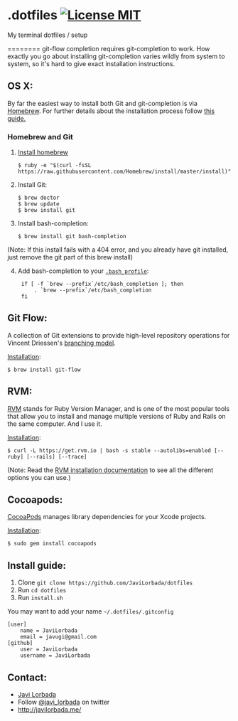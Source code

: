 .dotfiles [![License MIT](http://b.repl.ca/v1/License-MIT-blue.png)](https://github.com/JaviLorbada/JLTMDbClient/blob/master/LICENSE)
========

My terminal dotfiles / setup

========
git-flow completion requires git-completion to work. How exactly you go about installing git-completion varies wildly from system to system, so it's hard to give exact installation instructions. 


## OS X:

By far the easiest way to install both Git and git-completion is via [Homebrew](http://brew.sh/). For further details about the installation process follow [this guide.](http://www.moncefbelyamani.com/how-to-install-xcode-homebrew-git-rvm-ruby-on-mac/)

### Homebrew and Git

1. [Install homebrew](http://brew.sh/)

	```
	$ ruby -e "$(curl -fsSL https://raw.githubusercontent.com/Homebrew/install/master/install)"
	```
2. Install Git:

	```
	$ brew doctor
	$ brew update
	$ brew install git
	```
 
3. Install bash-completion: 

	```
	$ brew install git bash-completion
	``` 
		
(Note: If this install fails with a 404 error, and you already have git installed, just remove the git part of this brew install)
	
4. Add bash-completion to your [`.bash_profile`](https://github.com/JaviLorbada/dotfiles/blob/master/.bash_profile):

        if [ -f `brew --prefix`/etc/bash_completion ]; then
            . `brew --prefix`/etc/bash_completion
        fi

## Git Flow:

A collection of Git extensions to provide high-level repository operations for Vincent Driessen's [branching model](http://nvie.com/posts/a-successful-git-branching-model/).

[Installation](https://github.com/nvie/gitflow/wiki/Mac-OS-X):

	$ brew install git-flow

## RVM:

[RVM](https://rvm.io/) stands for Ruby Version Manager, and is one of the most popular tools that allow you to install and manage multiple versions of Ruby and Rails on the same computer. And I use it.

[Installation](https://github.com/wayneeseguin/rvm#installation):

	$ curl -L https://get.rvm.io | bash -s stable --autolibs=enabled [--ruby] [--rails] [--trace]

	
(Note: Read the [RVM installation documentation](https://github.com/wayneeseguin/rvm#installation) to see all the different options you can use.)

## Cocoapods:

[CocoaPods](http://cocoapods.org/) manages library dependencies for your Xcode projects.

[Installation](http://guides.cocoapods.org/using/getting-started.html#installation):

	$ sudo gem install cocoapods

## Install guide:

1. Clone `git clone https://github.com/JaviLorbada/dotfiles`
2. Run `cd dotfiles`
3. Run `install.sh`

You may want to add your name `~/.dotfiles/.gitconfig`

```
[user]
    name = JaviLorbada
    email = javugi@gmail.com
[github]
    user = JaviLorbada
    username = JaviLorbada
```

## Contact:

- [Javi Lorbada](mailto:javugi@gmail.com) 
- Follow [@javi_lorbada](https://twitter.com/javi_lorbada) on twitter
- http://javilorbada.me/
